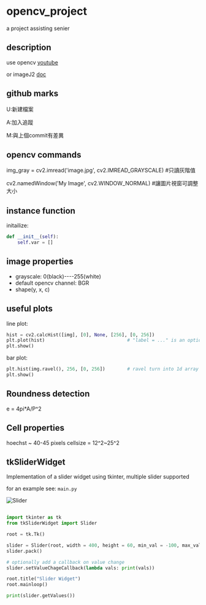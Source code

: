 # opencv_project

a project assisting senier

## description

use opencv [youtube](https://www.youtube.com/watch?v=xjrykYpaBBM)

or imageJ2 [doc](https://github.com/imagej/pyimagej/blob/master/doc/README.md)

## github marks

U:新建檔案

A:加入追蹤

M:與上個commit有差異

## opencv commands

img_gray = cv2.imread('image.jpg', cv2.IMREAD_GRAYSCALE)     #只讀灰階值

cv2.namedWindow('My Image', cv2.WINDOW_NORMAL)               #讓圖片視窗可調整大小

## instance function

initailize:

```python
def __init__(self):
    self.var = []
```

## image properties

* grayscale: 0(black)----255(white)
* default opencv channel: BGR
* shape(y, x, c)

## useful plots

line plot:

```python
hist = cv2.calcHist([img], [0], None, [256], [0, 256])
plt.plot(hist)                              # "label = ..." is an optional param, then plt.legend()
plt.show()
```

bar plot:

```python
plt.hist(img.ravel(), 256, [0, 256])        # ravel turn into 1d array
plt.show()
```

## Roundness detection

e = 4pi*A/P^2

## Cell properties

hoechst ~ 40-45 pixels
cellsize = 12^2~25^2

## tkSliderWidget

Implementation of a slider widget using tkinter, multiple slider supported

for an example see:
`main.py`

![Slider](http://i.ibb.co/zRYP9Fv/Annotation-2020-02-13-172914.png)

```python
 
import tkinter as tk
from tkSliderWidget import Slider

root = tk.Tk()

slider = Slider(root, width = 400, height = 60, min_val = -100, max_val = 100, init_lis = [-50,0,75], show_value = True)
slider.pack()

# optionally add a callback on value change
slider.setValueChageCallback(lambda vals: print(vals))

root.title("Slider Widget")
root.mainloop()

print(slider.getValues())

```

